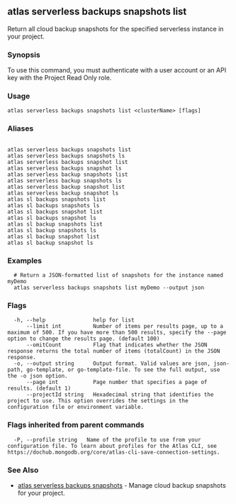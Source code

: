 ## atlas serverless backups snapshots list

Return all cloud backup snapshots for the specified serverless instance in your project.


### Synopsis

To use this command, you must authenticate with a user account or an API key with the Project Read Only role.


### Usage
```
atlas serverless backups snapshots list <clusterName> [flags]
```

### Aliases
```

atlas serverless backups snapshots list
atlas serverless backups snapshots ls
atlas serverless backups snapshot list
atlas serverless backups snapshot ls
atlas serverless backup snapshots list
atlas serverless backup snapshots ls
atlas serverless backup snapshot list
atlas serverless backup snapshot ls
atlas sl backups snapshots list
atlas sl backups snapshots ls
atlas sl backups snapshot list
atlas sl backups snapshot ls
atlas sl backup snapshots list
atlas sl backup snapshots ls
atlas sl backup snapshot list
atlas sl backup snapshot ls
```

### Examples

```
  # Return a JSON-formatted list of snapshots for the instance named myDemo 
  atlas serverless backups snapshots list myDemo --output json
```


### Flags

```
  -h, --help               help for list
      --limit int          Number of items per results page, up to a maximum of 500. If you have more than 500 results, specify the --page option to change the results page. (default 100)
      --omitCount          Flag that indicates whether the JSON response returns the total number of items (totalCount) in the JSON response.
  -o, --output string      Output format. Valid values are json, json-path, go-template, or go-template-file. To see the full output, use the -o json option.
      --page int           Page number that specifies a page of results. (default 1)
      --projectId string   Hexadecimal string that identifies the project to use. This option overrides the settings in the configuration file or environment variable.

```


### Flags inherited from parent commands

```
  -P, --profile string   Name of the profile to use from your configuration file. To learn about profiles for the Atlas CLI, see https://dochub.mongodb.org/core/atlas-cli-save-connection-settings.

```

### See Also


* [atlas serverless backups snapshots](atlas_serverless_backups_snapshots.md)	- Manage cloud backup snapshots for your project.



